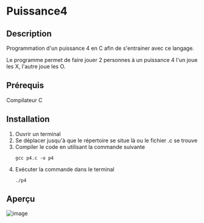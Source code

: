 # Puissance4

## Description

Programmation d'un puissance 4 en C afin de s'entrainer avec ce langage. 

Le programme permet de faire jouer 2 personnes à un puissance 4 l'un joue les X, l'autre joue les O.

## Prérequis
Compilateur C  

## Installation

1. Ouvrir un terminal
2. Se déplacer jusqu'à que le répertoire se situe là ou le fichier .c se trouve
3. Compiler le code en utilisant la commande suivante
    ````
   gcc p4.c -o p4
   ````
4. Exécuter la commande dans le terminal
    ````
    ./p4
   ````

## Aperçu
![image](https://github.com/user-attachments/assets/82f8c057-ae82-4dc9-9050-53222473a4b4)




